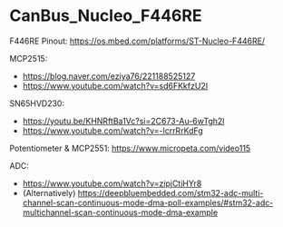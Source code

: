 # CanBus_Nucleo_F446RE
F446RE Pinout: https://os.mbed.com/platforms/ST-Nucleo-F446RE/

MCP2515: 
 - https://blog.naver.com/eziya76/221188525127
 - https://www.youtube.com/watch?v=sd6FKkfzU2I

SN65HVD230:
 - https://youtu.be/KHNRftBa1Vc?si=2C673-Au-6wTgh2l
 - https://www.youtube.com/watch?v=-lcrrRrKdFg

Potentiometer & MCP2551: https://www.micropeta.com/video115

ADC:
 - https://www.youtube.com/watch?v=zipjCtiHYr8
 - (Alternatively) https://deepbluembedded.com/stm32-adc-multi-channel-scan-continuous-mode-dma-poll-examples/#stm32-adc-multichannel-scan-continuous-mode-dma-example
